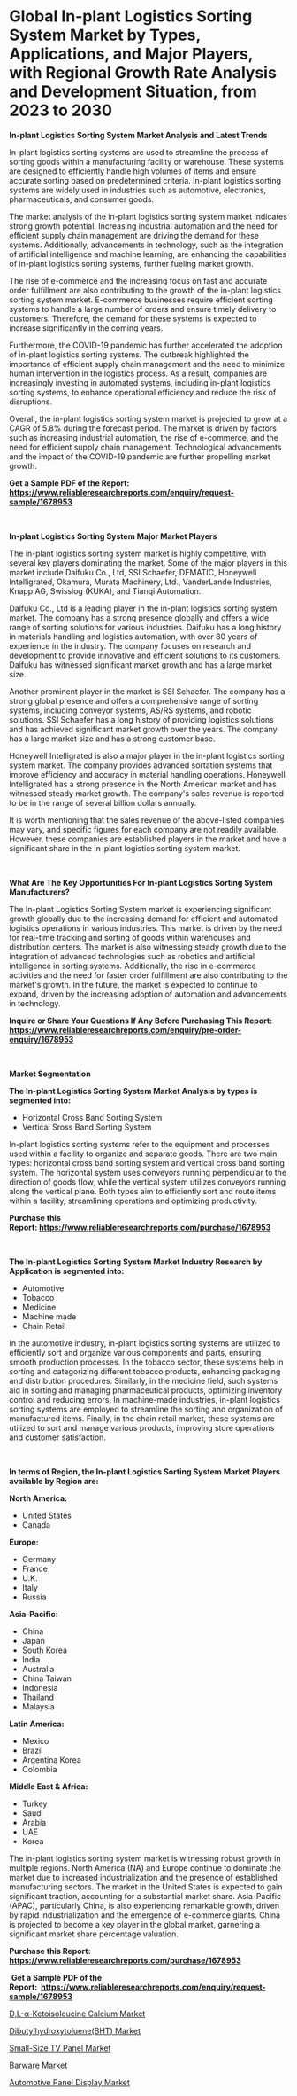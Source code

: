 <p><h1>Global In-plant Logistics Sorting System Market by Types, Applications, and Major Players, with Regional Growth Rate Analysis and Development Situation, from 2023 to 2030</h1></p><p><strong>In-plant Logistics Sorting System Market Analysis and Latest Trends</strong></p>
<p><p>In-plant logistics sorting systems are used to streamline the process of sorting goods within a manufacturing facility or warehouse. These systems are designed to efficiently handle high volumes of items and ensure accurate sorting based on predetermined criteria. In-plant logistics sorting systems are widely used in industries such as automotive, electronics, pharmaceuticals, and consumer goods.</p><p>The market analysis of the in-plant logistics sorting system market indicates strong growth potential. Increasing industrial automation and the need for efficient supply chain management are driving the demand for these systems. Additionally, advancements in technology, such as the integration of artificial intelligence and machine learning, are enhancing the capabilities of in-plant logistics sorting systems, further fueling market growth.</p><p>The rise of e-commerce and the increasing focus on fast and accurate order fulfillment are also contributing to the growth of the in-plant logistics sorting system market. E-commerce businesses require efficient sorting systems to handle a large number of orders and ensure timely delivery to customers. Therefore, the demand for these systems is expected to increase significantly in the coming years.</p><p>Furthermore, the COVID-19 pandemic has further accelerated the adoption of in-plant logistics sorting systems. The outbreak highlighted the importance of efficient supply chain management and the need to minimize human intervention in the logistics process. As a result, companies are increasingly investing in automated systems, including in-plant logistics sorting systems, to enhance operational efficiency and reduce the risk of disruptions.</p><p>Overall, the in-plant logistics sorting system market is projected to grow at a CAGR of 5.8% during the forecast period. The market is driven by factors such as increasing industrial automation, the rise of e-commerce, and the need for efficient supply chain management. Technological advancements and the impact of the COVID-19 pandemic are further propelling market growth.</p></p>
<p><strong>Get a Sample PDF of the Report:&nbsp; <a href="https://www.reliableresearchreports.com/enquiry/request-sample/1678953">https://www.reliableresearchreports.com/enquiry/request-sample/1678953</a></strong></p>
<p>&nbsp;</p>
<p><strong>In-plant Logistics Sorting System Major Market Players</strong></p>
<p><p>The in-plant logistics sorting system market is highly competitive, with several key players dominating the market. Some of the major players in this market include Daifuku Co., Ltd, SSI Schaefer, DEMATIC, Honeywell Intelligrated, Okamura, Murata Machinery, Ltd., VanderLande Industries, Knapp AG, Swisslog (KUKA), and Tianqi Automation. </p><p>Daifuku Co., Ltd is a leading player in the in-plant logistics sorting system market. The company has a strong presence globally and offers a wide range of sorting solutions for various industries. Daifuku has a long history in materials handling and logistics automation, with over 80 years of experience in the industry. The company focuses on research and development to provide innovative and efficient solutions to its customers. Daifuku has witnessed significant market growth and has a large market size.</p><p>Another prominent player in the market is SSI Schaefer. The company has a strong global presence and offers a comprehensive range of sorting systems, including conveyor systems, AS/RS systems, and robotic solutions. SSI Schaefer has a long history of providing logistics solutions and has achieved significant market growth over the years. The company has a large market size and has a strong customer base.</p><p>Honeywell Intelligrated is also a major player in the in-plant logistics sorting system market. The company provides advanced sortation systems that improve efficiency and accuracy in material handling operations. Honeywell Intelligrated has a strong presence in the North American market and has witnessed steady market growth. The company's sales revenue is reported to be in the range of several billion dollars annually.</p><p>It is worth mentioning that the sales revenue of the above-listed companies may vary, and specific figures for each company are not readily available. However, these companies are established players in the market and have a significant share in the in-plant logistics sorting system market.</p></p>
<p>&nbsp;</p>
<p><strong>What Are The Key Opportunities For In-plant Logistics Sorting System Manufacturers?</strong></p>
<p><p>The In-plant Logistics Sorting System market is experiencing significant growth globally due to the increasing demand for efficient and automated logistics operations in various industries. This market is driven by the need for real-time tracking and sorting of goods within warehouses and distribution centers. The market is also witnessing steady growth due to the integration of advanced technologies such as robotics and artificial intelligence in sorting systems. Additionally, the rise in e-commerce activities and the need for faster order fulfillment are also contributing to the market's growth. In the future, the market is expected to continue to expand, driven by the increasing adoption of automation and advancements in technology.</p></p>
<p><strong>Inquire or Share Your Questions If Any Before Purchasing This Report: <a href="https://www.reliableresearchreports.com/enquiry/pre-order-enquiry/1678953">https://www.reliableresearchreports.com/enquiry/pre-order-enquiry/1678953</a></strong></p>
<p>&nbsp;</p>
<p><strong>Market Segmentation</strong></p>
<p><strong>The In-plant Logistics Sorting System Market Analysis by types is segmented into:</strong></p>
<p><ul><li>Horizontal Cross Band Sorting System</li><li>Vertical Sross Band Sorting System</li></ul></p>
<p><p>In-plant logistics sorting systems refer to the equipment and processes used within a facility to organize and separate goods. There are two main types: horizontal cross band sorting system and vertical cross band sorting system. The horizontal system uses conveyors running perpendicular to the direction of goods flow, while the vertical system utilizes conveyors running along the vertical plane. Both types aim to efficiently sort and route items within a facility, streamlining operations and optimizing productivity.</p></p>
<p><strong>Purchase this Report:&nbsp;<a href="https://www.reliableresearchreports.com/purchase/1678953">https://www.reliableresearchreports.com/purchase/1678953</a></strong></p>
<p>&nbsp;</p>
<p><strong>The In-plant Logistics Sorting System Market Industry Research by Application is segmented into:</strong></p>
<p><ul><li>Automotive</li><li>Tobacco</li><li>Medicine</li><li>Machine made</li><li>Chain Retail</li></ul></p>
<p><p>In the automotive industry, in-plant logistics sorting systems are utilized to efficiently sort and organize various components and parts, ensuring smooth production processes. In the tobacco sector, these systems help in sorting and categorizing different tobacco products, enhancing packaging and distribution procedures. Similarly, in the medicine field, such systems aid in sorting and managing pharmaceutical products, optimizing inventory control and reducing errors. In machine-made industries, in-plant logistics sorting systems are employed to streamline the sorting and organization of manufactured items. Finally, in the chain retail market, these systems are utilized to sort and manage various products, improving store operations and customer satisfaction.</p></p>
<p>&nbsp;</p>
<p><strong>In terms of Region, the In-plant Logistics Sorting System Market Players available by Region are:</strong></p>
<p>
    <p> <strong> North America: </strong>
        <ul>
            <li>United States</li>
            <li>Canada</li>
        </ul>
        </p> 
    <p> <strong> Europe: </strong>
        <ul>
            <li>Germany</li>
            <li>France</li>
            <li>U.K.</li>
            <li>Italy</li>
            <li>Russia</li>
        </ul>
        </p> 
    <p> <strong> Asia-Pacific: </strong>
        <ul>
            <li>China</li>
            <li>Japan</li>
            <li>South Korea</li>
            <li>India</li>
            <li>Australia</li>
            <li>China Taiwan</li>
            <li>Indonesia</li>
            <li>Thailand</li>
            <li>Malaysia</li>
        </ul>
        </p> 
    <p> <strong> Latin America: </strong>
        <ul>
            <li>Mexico</li>
            <li>Brazil</li>
            <li>Argentina Korea</li>
            <li>Colombia</li>
        </ul>
        </p> 
    <p> <strong> Middle East & Africa: </strong>
        <ul>
            <li>Turkey</li>
            <li>Saudi</li>
            <li>Arabia</li>
            <li>UAE</li>
            <li>Korea</li>
        </ul>
    </p>
    </p>
<p><p>The in-plant logistics sorting system market is witnessing robust growth in multiple regions. North America (NA) and Europe continue to dominate the market due to increased industrialization and the presence of established manufacturing sectors. The market in the United States is expected to gain significant traction, accounting for a substantial market share. Asia-Pacific (APAC), particularly China, is also experiencing remarkable growth, driven by rapid industrialization and the emergence of e-commerce giants. China is projected to become a key player in the global market, garnering a significant market share percentage valuation.</p></p>
<p><strong>Purchase this Report: <a href="https://www.reliableresearchreports.com/purchase/1678953">https://www.reliableresearchreports.com/purchase/1678953</a></strong></p>
<p>&nbsp;<strong>Get a Sample PDF of the Report:&nbsp;&nbsp;<a href="https://www.reliableresearchreports.com/enquiry/request-sample/1678953">https://www.reliableresearchreports.com/enquiry/request-sample/1678953</a></strong></p>
<p><strong></strong></p>
<p><p><a href="https://github.com/ashepherd82/Market-Research-Report-List-1/blob/main/dl-a-ketoisoleucine-calcium-market.md">D,L-α-Ketoisoleucine Calcium Market</a></p><p><a href="https://github.com/FassouRP/Market-Research-Report-List-1/blob/main/dibutylhydroxytoluenebht-market.md">Dibutylhydroxytoluene(BHT) Market</a></p><p><a href="https://www.linkedin.com/pulse/small-size-tv-panel-market-share-amp-new-trends-analysis/">Small-Size TV Panel Market</a></p><p><a href="https://medium.com/@vergiekunze/barware-market-size-growth-forecast-2023-2030-28aaeecf8799">Barware Market</a></p><p><a href="https://www.linkedin.com/pulse/automotive-panel-display-market-insights-players-forecast/">Automotive Panel Display Market</a></p></p>